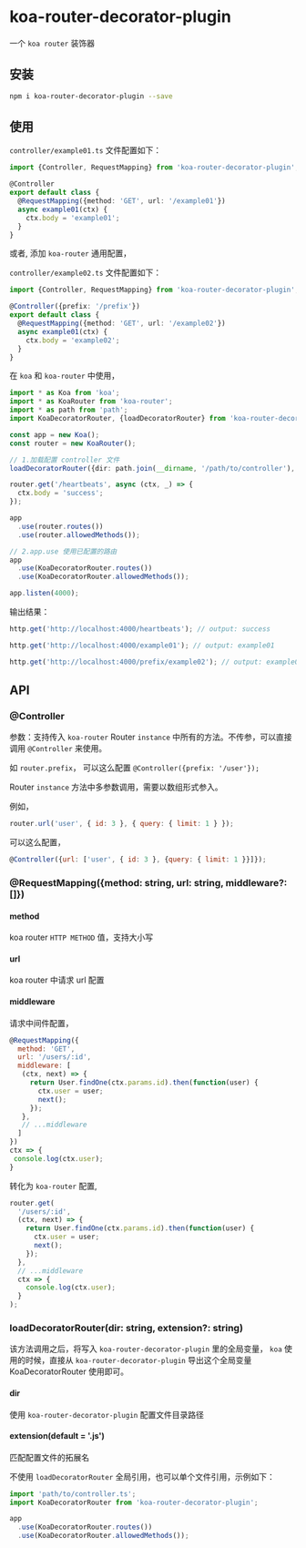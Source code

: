 # koa-router-decorator-plugin

一个 `koa router` 装饰器

## 安装

```bash
npm i koa-router-decorator-plugin --save
```

## 使用

`controller/example01.ts` 文件配置如下：

```typescript
import {Controller, RequestMapping} from 'koa-router-decorator-plugin';

@Controller
export default class {
  @RequestMapping({method: 'GET', url: '/example01'})
  async example01(ctx) {
    ctx.body = 'example01';
  }
}
```

或者, 添加 `koa-router` 通用配置，

`controller/example02.ts` 文件配置如下：

```typescript
import {Controller, RequestMapping} from 'koa-router-decorator-plugin';

@Controller({prefix: '/prefix'})
export default class {
  @RequestMapping({method: 'GET', url: '/example02'})
  async example01(ctx) {
    ctx.body = 'example02';
  }
}
```

在 `koa` 和 `koa-router` 中使用，

```typescript
import * as Koa from 'koa';
import * as KoaRouter from 'koa-router';
import * as path from 'path';
import KoaDecoratorRouter, {loadDecoratorRouter} from 'koa-router-decorator-plugin';

const app = new Koa();
const router = new KoaRouter();

// 1.加载配置 controller 文件
loadDecoratorRouter({dir: path.join(__dirname, '/path/to/controller'), extension: '.ts'});

router.get('/heartbeats', async (ctx, _) => {
  ctx.body = 'success';
});

app
  .use(router.routes())
  .use(router.allowedMethods());

// 2.app.use 使用已配置的路由
app
  .use(KoaDecoratorRouter.routes())
  .use(KoaDecoratorRouter.allowedMethods());

app.listen(4000);

```

输出结果：

```javascript
http.get('http://localhost:4000/heartbeats'); // output: success

http.get('http://localhost:4000/example01'); // output: example01

http.get('http://localhost:4000/prefix/example02'); // output: example02
```

## API

### @Controller

参数：支持传入 `koa-router` Router `instance` 中所有的方法。不传参，可以直接调用 `@Controller` 来使用。

如 `router.prefix`， 可以这么配置 `@Controller({prefix: '/user'});`

Router `instance` 方法中多参数调用，需要以数组形式参入。

例如，

```javascript
router.url('user', { id: 3 }, { query: { limit: 1 } });
```

可以这么配置，

```javascript
@Controller({url: ['user', { id: 3 }, {query: { limit: 1 }}]});
```

### @RequestMapping({method: string, url: string, middleware?: []})

#### method

koa router `HTTP METHOD` 值，支持大小写

#### url

koa router 中请求 url 配置

#### middleware

请求中间件配置，

```javascript
@RequestMapping({
  method: 'GET',
  url: '/users/:id',
  middleware: [
   (ctx, next) => {
     return User.findOne(ctx.params.id).then(function(user) {
       ctx.user = user;
       next();
     });
   },
   // ...middleware
  ]
})
ctx => {
 console.log(ctx.user);
}
```
转化为 `koa-router` 配置,

```javascript
router.get(
  '/users/:id',
  (ctx, next) => {
    return User.findOne(ctx.params.id).then(function(user) {
      ctx.user = user;
      next();
    });
  },
  // ...middleware
  ctx => {
    console.log(ctx.user);
  }
);
```

### loadDecoratorRouter(dir: string, extension?: string)

该方法调用之后，将写入 `koa-router-decorator-plugin` 里的全局变量，
`koa` 使用的时候，直接从 `koa-router-decorator-plugin` 导出这个全局变量 KoaDecoratorRouter 使用即可。

#### dir

使用 `koa-router-decorator-plugin` 配置文件目录路径

#### extension(default = '.js')

匹配配置文件的拓展名

不使用 `loadDecoratorRouter` 全局引用，也可以单个文件引用，示例如下：

```javascript
import 'path/to/controller.ts';
import KoaDecoratorRouter from 'koa-router-decorator-plugin';

app
  .use(KoaDecoratorRouter.routes())
  .use(KoaDecoratorRouter.allowedMethods());
```